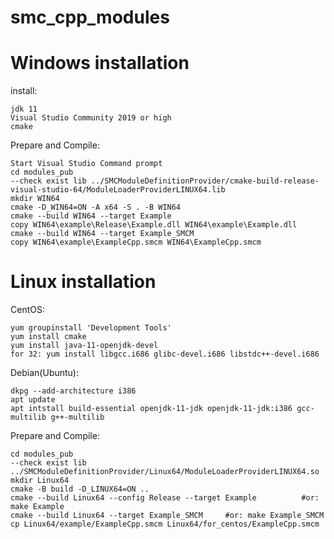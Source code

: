 # smc_cpp_modules

# Windows installation

install:

    jdk 11
    Visual Studio Community 2019 or high
    cmake

Prepare and Compile:

    Start Visual Studio Command prompt
    cd modules_pub
    --check exist lib ../SMCModuleDefinitionProvider/cmake-build-release-visual-studio-64/ModuleLoaderProviderLINUX64.lib
    mkdir WIN64
    cmake -D_WIN64=ON -A x64 -S . -B WIN64
    cmake --build WIN64 --target Example
    copy WIN64\example\Release\Example.dll WIN64\example\Example.dll
    cmake --build WIN64 --target Example_SMCM
    copy WIN64\example\ExampleCpp.smcm WIN64\ExampleCpp.smcm


# Linux installation

CentOS:

    yum groupinstall 'Development Tools'
    yum install cmake
    yum install java-11-openjdk-devel
    for 32: yum install libgcc.i686 glibc-devel.i686 libstdc++-devel.i686

Debian(Ubuntu):

    dkpg --add-architecture i386
    apt update
    apt intstall build-essential openjdk-11-jdk openjdk-11-jdk:i386 gcc-multilib g++-multilib

Prepare and Compile:
    
    cd modules_pub
    --check exist lib ../SMCModuleDefinitionProvider/Linux64/ModuleLoaderProviderLINUX64.so
    mkdir Linux64
    cmake -B build -D_LINUX64=ON ..
    cmake --build Linux64 --config Release --target Example          #or: make Example
    cmake --build Linux64 --target Example_SMCM     #or: make Example_SMCM
    cp Linux64/example/ExampleCpp.smcm Linux64/for_centos/ExampleCpp.smcm
